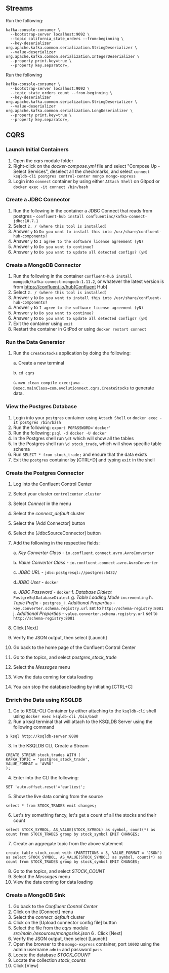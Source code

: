 
## Streams

Run the following:

```
kafka-console-consumer \
  --bootstrap-server localhost:9092 \
  --topic california_state_orders --from-beginning \
  --key-deserializer org.apache.kafka.common.serialization.StringDeserializer \
  --value-deserializer org.apache.kafka.common.serialization.IntegerDeserializer \
  --property print.key=true \
  --property key.separator=,
```

Run the following
```
kafka-console-consumer \
  --bootstrap-server localhost:9092 \
  --topic state_orders_count --from-beginning \
  --key-deserializer org.apache.kafka.common.serialization.StringDeserializer \
  --value-deserializer org.apache.kafka.common.serialization.LongDeserializer \
  --property print.key=true \
  --property key.separator=,
```

## CQRS 

### Launch Initial Containers

1. Open the _cqrs_ module folder
2. Right-click on the _docker-compose.yml_ file and select "Compose Up - Select Services", deselect all the checkmarks, and select `connect ksqldb-cli postgres control-center mongo mongo-express`
3. Login into `connect` container by using either `Attach Shell` on Gitpod or `docker exec -it connect /bin/bash`

### Create a JDBC Connector

1. Run the following in the container a JDBC Connect that reads from postgres - `confluent-hub install confluentinc/kafka-connect-jdbc:10.7.1`
2. Select `2. / (where this tool is installed)`
3. Answer `y` to `Do you want to install this into /usr/share/confluent-hub-components?`
4. Answer `y` to `I agree to the software license agreement (yN)`
5. Answer `y` to `Do you want to continue?`
6. Answer `y` to `Do you want to update all detected configs? (yN)`

### Create a MongoDB Connector

1. Run the following in the container `confluent-hub install mongodb/kafka-connect-mongodb:1.11.2`, or whatever the latest version is from https://confluent.io/hub[Confluent Hub]
2. Select `2. / (where this tool is installed)`
3. Answer `y` to `Do you want to install this into /usr/share/confluent-hub-components?`
4. Answer `y` to `I agree to the software license agreement (yN)`
5. Answer `y` to `Do you want to continue?`
6. Answer `y` to `Do you want to update all detected configs? (yN)`
7. Exit the container using `exit`
8. Restart the container in GitPod or using `docker restart connect`

### Run the Data Generator

1. Run the `CreateStocks` application by doing the following:

    a. Create a new terminal
    
    b. `cd cqrs`

    c. `mvn clean compile exec:java -Dexec.mainClass=com.evolutionnext.cqrs.CreateStocks` to generate data.

### View the Postgres Database

1. Login into your `postgres` container using `Attach Shell` or `docker exec -it postgres /bin/bash`
2. Run the following: `export PGPASSWORD='docker'`
3. Run the following: `psql -d docker -U docker`
4. In the Postgres shell run  `\dt` which will show all the tables
5. In the Postgres shell run `\d stock_trade`, which will show specific table schema
6. Run `SELECT * from stock_trade;` and ensure that the data exists
7. Exit the `postgres` container by [CTRL+D] and typing `exit` in the shell

### Create the Postgres Connector

1. Log into the Confluent Control Center
2. Select your cluster `controlcenter.cluster`
3. Select _Connect_ in the menu
4. Select the _connect_default_ cluster
5. Select the [Add Connector] button
6. Select the [JdbcSourceConnector] button
7. Add the following in the respective fields:

   a. *Key Converter Class* - `io.confluent.connect.avro.AvroConverter`

   b. *Value Converter Class* - `io.confluent.connect.avro.AvroConverter`

   c. *JDBC URL* - `jdbc:postgresql://postgres:5432/`
   
   d.*JDBC User* - `docker`

   e. *JDBC Password* - `docker`
   f. *Database Dialect* `PostgreSqlDatabaseDialect`
   g. *Table Loading Mode* `incrementing`
   h. *Topic Prefix* - `postgres_`
   i. *Additional Properties* -  `key.converter.schema.registry.url` set to  `http://schema-registry:8081`
   j. *Additional Properties* - `value.converter.schema.registry.url` set to `http://schema-registry:8081`
8. Click [Next]
9. Verify the JSON output, then select [Launch]
10. Go back to the home page of the Confluent Control Center
11. Go to the topics, and select _postgres_stock_trade_
12. Select the _Messages_ menu
13. View the data coming for data loading
14. You can stop the database loading by initiating [CTRL+C]

### Enrich the Data using KSQLDB


1. Go to KSQL-CLI Container by either attaching to the `ksqldb-cli` shell using `docker exec ksqldb-cli /bin/bash`
2. Run a ksql terminal that will attach to the KSQLDB Server using the following command

````
$ ksql http://ksqldb-server:8088
````

3. In the KSQLDB CLI, Create a Stream

````
CREATE STREAM stock_trades WITH (
KAFKA_TOPIC = 'postgres_stock_trade',
VALUE_FORMAT = 'AVRO'
);
````

4. Enter into the CLI the following:

````
SET 'auto.offset.reset'='earliest';
````

5. Show the live data coming from the source

````
select * from STOCK_TRADES emit changes;
````

6. Let's try something fancy, let's get a count of all the stocks and their count
````
select STOCK_SYMBOL, AS_VALUE(STOCK_SYMBOL) as symbol, count(*) as count from STOCK_TRADES group by stock_symbol EMIT CHANGES;
````

7. Create an aggregate topic from the above statement

````
create table stock_count with (PARTITIONS = 3, VALUE_FORMAT = 'JSON') as select STOCK_SYMBOL, AS_VALUE(STOCK_SYMBOL) as symbol, count(*) as count from STOCK_TRADES group by stock_symbol EMIT CHANGES;
````

8. Go to the topics, and select _STOCK_COUNT_
9. Select the _Messages_ menu
10. View the data coming for data loading

### Create a MongoDB Sink

1. Go back to the _Confluent Control Center_
2. Click on the [Connect] menu
3. Select the _connect_default_ cluster
4. Click on the [Upload connector config file] button
5. Select the file from the _cqrs_ module _src/main./resources/mongosink.json_
6 . Click [Next]
7. Verify the JSON output, then select [Launch]
8. Open the browser to the `mongo-express` container, port `10002` using the admin username `admin` and password `pass`
9. Locate the database _STOCK_COUNT_
10. Locate the collection _stock_counts_
11. Click [View]
